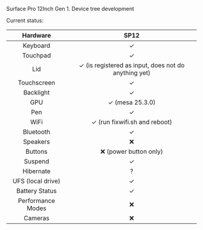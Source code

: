 Surface Pro 12Inch Gen 1. Device tree development

Current status:

|**Hardware** |**SP12**|
|:---------------:|:----:|
|Keyboard |   ✓    |
|Touchpad | ✓    | 
|Lid     | ✓ (is registered as input, does not do anything yet)    |
|Touchscreen      | ✓   |
|Backlight      | ✓   |
|GPU      |  ✓ (mesa 25.3.0)  | 
|Pen              | ✓   |
|WiFi             | ✓ (run fixwifi.sh and reboot)   |
|Bluetooth        | ✓   | 
|Speakers         | ❌  | 
|Buttons          | ❌ (power button only)    |
|Suspend          | ✓    |
|Hibernate        | ?   | 
|UFS (local drive)| ✓ |
|Battery Status   | ✓   | 
|Performance Modes| ❌   | 
|Cameras          | ❌   | 
